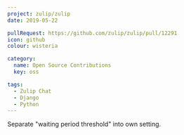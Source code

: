 ```yaml
---
project: zulip/zulip
date: 2019-05-22

pullRequest: https://github.com/zulip/zulip/pull/12291
icon: github
colour: wisteria

category:
  name: Open Source Contributions
  key: oss

tags:
  - Zulip Chat
  - Django
  - Python
---
```

Separate "waiting period threshold" into own setting.
